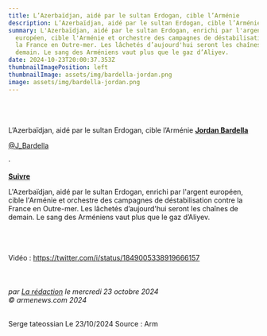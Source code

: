 ```yaml
---
title: L’Azerbaïdjan, aidé par le sultan Erdogan, cible l’Arménie
description: L’Azerbaïdjan, aidé par le sultan Erdogan, cible l’Arménie
summary: L'Azerbaïdjan, aidé par le sultan Erdogan, enrichi par l'argent
  européen, cible l'Arménie et orchestre des campagnes de déstabilisation contre
  la France en Outre-mer. Les lâchetés d’aujourd'hui seront les chaînes de
  demain. Le sang des Arméniens vaut plus que le gaz d’Aliyev.
date: 2024-10-23T20:00:37.353Z
thumbnailImagePosition: left
thumbnailImage: assets/img/bardella-jordan.png
image: assets/img/bardella-jordan.png
---
```

\
\
\
L’Azerbaïdjan, aidé par le sultan Erdogan, cible l’Arménie    **[Jordan Bardella](https://twitter.com/J_Bardella?ref_src=twsrc%5Etfw%7Ctwcamp%5Etweetembed%7Ctwterm%5E1849005338919666157%7Ctwgr%5Ef9fba04de9e554c867f044d605d8d62653041cf3%7Ctwcon%5Es1_&ref_url=https%3A%2F%2Fwww.armenews.com%2Fspip.php%3Fpage%3Darticleid_article%3D120547)**

[@J_Bardella](https://twitter.com/J_Bardella?ref_src=twsrc%5Etfw%7Ctwcamp%5Etweetembed%7Ctwterm%5E1849005338919666157%7Ctwgr%5Ef9fba04de9e554c867f044d605d8d62653041cf3%7Ctwcon%5Es1_&ref_url=https%3A%2F%2Fwww.armenews.com%2Fspip.php%3Fpage%3Darticleid_article%3D120547)

·

**[Suivre](https://twitter.com/intent/follow?ref_src=twsrc%5Etfw%7Ctwcamp%5Etweetembed%7Ctwterm%5E1849005338919666157%7Ctwgr%5Ef9fba04de9e554c867f044d605d8d62653041cf3%7Ctwcon%5Es1_&ref_url=https%3A%2F%2Fwww.armenews.com%2Fspip.php%3Fpage%3Darticleid_article%3D120547&screen_name=J_Bardella)**

L'Azerbaïdjan, aidé par le sultan Erdogan, enrichi par l'argent européen, cible l'Arménie et orchestre des campagnes de déstabilisation contre la France en Outre-mer. Les lâchetés d’aujourd'hui seront les chaînes de demain. Le sang des Arméniens vaut plus que le gaz d’Aliyev.

\
\
\
Vidéo : <https://twitter.com/i/status/1849005338919666157>\
\
\
\
*par [La rédaction](https://www.armenews.com/spip.php?page=auteur&id_auteur=4) le mercredi 23 octobre 2024\
© armenews.com 2024*

\
Serge tateossian Le 23/10/2024 Source : Arm